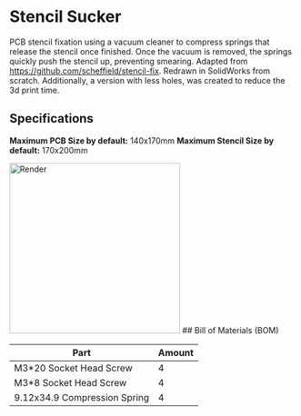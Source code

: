 # Stencil Sucker

PCB stencil fixation using a vacuum cleaner to compress springs that release the stencil once finished. Once the vacuum is removed, the springs quickly push the stencil up, preventing smearing. Adapted from https://github.com/scheffield/stencil-fix. Redrawn in SolidWorks from scratch. Additionally, a version with less holes,  was created to reduce the 3d print time.

## Specifications

**Maximum PCB Size by default:** 140x170mm
**Maximum Stencil Size by default:** 170x200mm

<img src="StencilSucker/Image.png" alt="Render" width="300"/>
## Bill of Materials (BOM)

| Part | Amount |
|---|---|
| M3*20 Socket Head Screw | 4 |
| M3*8 Socket Head Screw | 4 |
| 9.12x34.9 Compression Spring | 4 |
